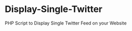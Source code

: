 Display-Single-Twitter
======================

PHP Script to Display Single Twitter Feed on your Website
